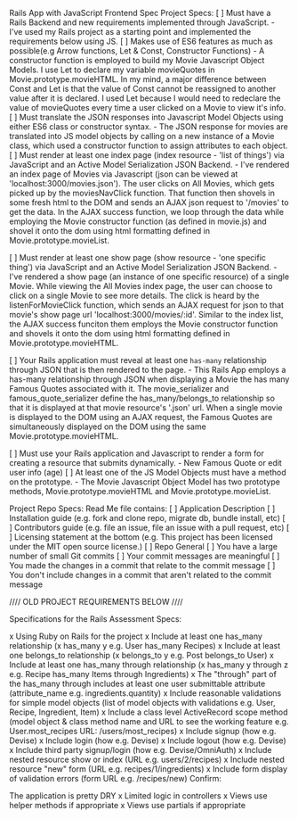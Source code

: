 Rails App with JavaScript Frontend Spec
Project Specs:
[ ] Must have a Rails Backend and new requirements implemented through JavaScript.
    - I've used my Rails project as a starting point and implemented the requirements below using JS.
[ ] Makes use of ES6 features as much as possible(e.g Arrow functions, Let & Const, Constructor Functions)
    - A constructor function is employed to build my Movie Javascript Object Models. I use Let to declare my variable movieQuotes in Movie.prototype.movieHTML. In my mind, a major difference between Const and Let is that the value of Const cannot be reassigned to another value after it is declared. I used Let because I would need to redeclare the value of movieQuotes every time a user clicked on a Movie to view it's info.
[ ] Must translate the JSON responses into Javascript Model Objects using either ES6 class or constructor
    syntax.
    - The JSON response for movies are translated into JS model objects by calling on a new instance of a Movie class, which used a constructor function to assign attributes to each object.
[ ] Must render at least one index page (index resource - 'list of things') via JavaScript and an Active
    Model Serialization JSON Backend.
    - I've rendered an index page of Movies via Javascript (json can be viewed at 'localhost:3000/movies.json'). The user clicks on All Movies, which gets picked up by the moviesNavClick function. That function then shovels in some fresh html to the DOM and sends an AJAX json request to '/movies' to get the data. In the AJAX success function, we loop through the data while employing the Movie constructor function (as defined in movie.js) and shovel it onto the dom using html formatting defined in Movie.prototype.movieList.

[ ] Must render at least one show page (show resource - 'one specific thing') via JavaScript and an
    Active Model Serialization JSON Backend.
    - I've rendered a show page (an instance of one specific resource) of a single Movie. While viewing the All Movies index page, the user can choose to click on a single Movie to see more details. The click is heard by the listenForMovieClick function, which sends an AJAX request for json to that movie's show page url 'localhost:3000/movies/:id'. Similar to the index list, the AJAX success funciton them employs the Movie constructor function and shovels it onto the dom using html formatting defined in Movie.prototype.movieHTML.

[ ] Your Rails application must reveal at least one `has-many` relationship through JSON that is then
    rendered to the page.
    - This Rails App employs a has-many relationship through JSON when displaying a Movie the has many Famous Quotes associated with it. The movie_serializer and famous_quote_serializer define the has_many/belongs_to relationship so that it is displayed at that movie resource's '.json' url. When a single movie is displayed to the DOM using an AJAX request, the Famous Quotes are simultaneously displayed on the DOM using the same Movie.prototype.movieHTML.

[ ] Must use your Rails application and Javascript to render a form for creating a resource that submits
    dynamically.
    - New Famous Quote or edit user info (age)
[ ] At least one of the JS Model Objects must have a method on the prototype.
    - The Movie Javascript Object Model has two prototype methods, Movie.prototype.movieHTML and Movie.prototype.movieList.  

Project Repo Specs:
Read Me file contains:
[ ] Application Description
[ ] Installation guide (e.g. fork and clone repo, migrate db, bundle install, etc)
[ ] Contributors guide (e.g. file an issue, file an issue with a pull request, etc)
[ ] Licensing statement at the bottom (e.g. This project has been licensed under the MIT open source license.)
[ ] Repo General
[ ] You have a large number of small Git commits
[ ] Your commit messages are meaningful
[ ] You made the changes in a commit that relate to the commit message
[ ] You don't include changes in a commit that aren't related to the commit message



//// OLD PROJECT REQUIREMENTS BELOW ////

Specifications for the Rails Assessment
Specs:

x Using Ruby on Rails for the project
x Include at least one has_many relationship (x has_many y e.g. User has_many Recipes)
x Include at least one belongs_to relationship (x belongs_to y e.g. Post belongs_to User)
x Include at least one has_many through relationship (x has_many y through z e.g. Recipe has_many Items through Ingredients)
x The "through" part of the has_many through includes at least one user submittable attribute (attribute_name e.g. ingredients.quantity)
x Include reasonable validations for simple model objects (list of model objects with validations e.g. User, Recipe, Ingredient, Item)
x Include a class level ActiveRecord scope method (model object & class method name and URL to see the working feature e.g. User.most_recipes URL: /users/most_recipes)
x Include signup (how e.g. Devise)
x Include login (how e.g. Devise)
x Include logout (how e.g. Devise)
x Include third party signup/login (how e.g. Devise/OmniAuth)
x Include nested resource show or index (URL e.g. users/2/recipes)
x Include nested resource "new" form (URL e.g. recipes/1/ingredients)
x Include form display of validation errors (form URL e.g. /recipes/new)
Confirm:

 The application is pretty DRY
x Limited logic in controllers
x Views use helper methods if appropriate
x Views use partials if appropriate
